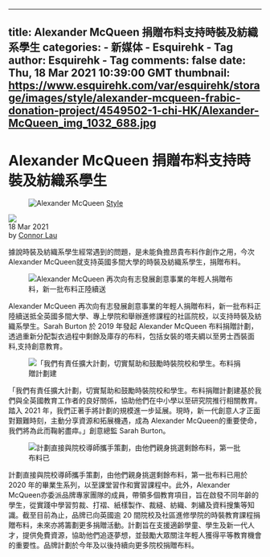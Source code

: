 
---
title: Alexander McQueen 捐贈布料支持時裝及紡織系學生
categories: 
    - 新媒体
    - Esquirehk - Tag
author: Esquirehk - Tag
comments: false
date: Thu, 18 Mar 2021 10:39:00 GMT
thumbnail: https://www.esquirehk.com/var/esquirehk/storage/images/style/alexander-mcqueen-frabic-donation-project/4549502-1-chi-HK/Alexander-McQueen_img_1032_688.jpg
---

<div>   
<div style="display:none;">
<div class="gdct">news</div>
</div>
<h1 class="CommonTitle">Alexander McQueen 捐贈布料支持時裝及紡織系學生 </h1>
<div data-mata-title="1" style="display:none;">Alexander McQueen 捐贈布料支持時裝及紡織系學生</div>
<div class="ArticleFeedsPageContainer ArticleFeedsPageContainer--subpage" data-page="1">
<div class="ArticleFeeds-banner">
<figure>
<img class="picturefill-item" sizes="(max-width: 804px) 100vw, 1032px" alt="Alexander McQueen " title="Alexander McQueen " src="https://www.esquirehk.com/var/esquirehk/storage/images/style/alexander-mcqueen-frabic-donation-project/4549502-1-chi-HK/Alexander-McQueen_img_1032_688.jpg" referrerpolicy="no-referrer">
<span class="ChannelName"><a href="https://www.esquirehk.com/style">Style</a></span>

</figure>
</div>
<div class="ArticleFeeds-author">
<div class="ArticleFeeds-author-pic AlignMiddleItem"><a href="https://www.esquirehk.com/our-team/(name)/connor%20lau"><img src="https://www.esquirehk.com/var/esquirehk/storage/images/our-team/editor/connor-lau/1419617-1-chi-HK/Connor-Lau_img_60_60.png" referrerpolicy="no-referrer"></a></div>
<div class="AlignMiddleItem ArticleFeeds-info">
<time datetime="2021-Mar-18" itemprop="datePublished" content="2021-Mar-18" data-timestamp="1616063940">18 Mar 2021</time>
<div class="ArticleFeeds-author-name" data-author="connar">by <a href="https://www.esquirehk.com/our-team/(name)/connor%20lau">Connor Lau</a></div>
</div>
</div>

<p>據說時裝及紡織系學生經常遇到的問題，是未能負擔昂貴布料作創作之用，今次Alexander McQueen就支持英國多間大學的時裝及紡織系學生，捐贈布料。</p>

</div>

<div class="MobileVisible tpc-mobile-canvas-container">
<div class="tpc-sticky-masthead tpc-banner--sr" data-slot="{"canvas":"tpc-canvas-m","mobileRec":"tpc-mlrec1"}">
<div class="tpc-canvas-wrapper-m tpc-sticky-wrapper">
<div class="tpc _gpt_display tpc-canvas tpcmt" id="tpc-canvas-m"></div>
</div>
</div></div>

<div class="ArticleFeedsPageContainer ArticleFeedsPageContainer--subpage" data-page="2">
<div class="TabletVisible tpc-sticky">
<div class="tpc tpc-billboard _gpt_display tpcmt" id="tpc-billboard1"></div>
</div>
<div class="FigureContainer">
<figure class="AlignCenter ArticleGallery-anchor"><img class="picturefill-item" sizes="(max-width: 804px) 100vw, 1032px" alt="Alexander McQueen 再次向有志發展創意事業的年輕人捐贈布料，新一批布料正陸續送" title="Alexander McQueen 再次向有志發展創意事業的年輕人捐贈布料，新一批布料正陸續送" data-size="3456x4608" data-caption="<p>Alexander McQueen 再次向有志發展創意事業的年輕人捐贈布料，新一批布料正陸續送抵全英國多間大學、專上學院和舉辦進修課程的社區院校，以支持時裝及紡織系學生。Sarah Burton 於 2019 年發起 Alexander McQueen 布料捐贈計劃，透過重新分配製衣過程中剩餘及庫存的布料，包括女裝的塔夫綢以至男士西裝面料,支持創意教育。</p>" src="https://www.esquirehk.com/var/esquirehk/storage/images/style/alexander-mcqueen-frabic-donation-project/fabric-donations-manchester-school-of-art-foundation-workshop-at-amq-old-bond-street-education-space-2/4549541-1-chi-HK/Fabric-Donations-Manchester-School-Of-Art-Foundation-Workshop-at-AMQ-Old-Bond-Street-education-space-2_img_1032_688.jpg" referrerpolicy="no-referrer">
</figure>
</div><p>Alexander McQueen 再次向有志發展創意事業的年輕人捐贈布料，新一批布料正陸續送抵全英國多間大學、專上學院和舉辦進修課程的社區院校，以支持時裝及紡織系學生。Sarah Burton 於 2019 年發起 Alexander McQueen 布料捐贈計劃，透過重新分配製衣過程中剩餘及庫存的布料，包括女裝的塔夫綢以至男士西裝面料,支持創意教育。</p></div>

<div class="tpc-inRead-container tpc-inRead-desktop">
<div class="tpc-inRead _gpt_display tpc" id="tcp-inRead1"></div>
</div>

<div class="ArticleFeedsPageContainer ArticleFeedsPageContainer--subpage has-subpage-banner" data-page="3">
<div class="FigureContainer">
<figure class="AlignCenter ArticleGallery-anchor"><img class="picturefill-item" sizes="(max-width: 804px) 100vw, 1032px" alt="「我們有責任擴大計劃，切實幫助和鼓勵時裝院校和學生。布料捐贈計劃建" title="「我們有責任擴大計劃，切實幫助和鼓勵時裝院校和學生。布料捐贈計劃建" data-size="3024x4032" data-caption="<p>「我們有責任擴大計劃，切實幫助和鼓勵時裝院校和學生。布料捐贈計劃建基於我們與全英國教育工作者的良好關係，協助他們在中小學以至研究院推行相關教育。踏入 2021 年，我們正著手將計劃的規模進一步延展。現時，新一代創意人才正面對艱難時刻，主動分享資源和拓展機遇，成為 Alexander McQueen的重要使命，我們將為此而鞠躬盡瘁。」創意總監 Sarah Burton。</p>" src="https://www.esquirehk.com/var/esquirehk/storage/images/style/alexander-mcqueen-frabic-donation-project/fabric-donations-manchester-school-of-art-foundation-workshop-at-amq-old-bond-street-education-space-3/4549551-1-chi-HK/Fabric-Donations-Manchester-School-Of-Art-Foundation-Workshop-at-AMQ-Old-Bond-Street-education-space-3_img_1032_688.jpg" referrerpolicy="no-referrer">
</figure>
</div><p>「我們有責任擴大計劃，切實幫助和鼓勵時裝院校和學生。布料捐贈計劃建基於我們與全英國教育工作者的良好關係，協助他們在中小學以至研究院推行相關教育。踏入 2021 年，我們正著手將計劃的規模進一步延展。現時，新一代創意人才正面對艱難時刻，主動分享資源和拓展機遇，成為 Alexander McQueen的重要使命，我們將為此而鞠躬盡瘁。」創意總監 Sarah Burton。</p><div class="MobileVisible">
<div class="tpc tpc-billboard _gpt_display tpcmt" id="tpc-mlrec1"></div>
</div>
</div>



<div class="ArticleFeedsPageContainer ArticleFeedsPageContainer--subpage" data-page="4">
<div class="FigureContainer">
<figure class="AlignCenter ArticleGallery-anchor"><img class="picturefill-item" sizes="(max-width: 804px) 100vw, 1032px" alt="計劃直接與院校導師攜手策劃，由他們親身挑選剩餘布料，第一批布料已" title="計劃直接與院校導師攜手策劃，由他們親身挑選剩餘布料，第一批布料已" data-size="3456x4608" data-caption="<p>計劃直接與院校導師攜手策劃，由他們親身挑選剩餘布料，第一批布料已用於2020 年的畢業生系列，以至課堂習作和實習課程中。此外，Alexander McQueen亦委派品牌專家團隊的成員，帶領多個教育項目，旨在啟發不同年齡的學生，從實踐中學習剪裁、打褶、紙樣製作、裁縫、紡織、刺繡及資料搜集等知識。截至目前為止，品牌已向英國逾 20 間院校及社區進修學院的時裝教育課程捐贈布料，未來亦將籌劃更多捐贈活動。計劃旨在支援適齡學童、學生及新一代人才，提供免費資源，協助他們追逐夢想，並鼓勵大眾關注年輕人獲得平等教育機會的重要性。品牌計劃於今年及以後持續向更多院校捐贈布料。</p>" src="https://www.esquirehk.com/var/esquirehk/storage/images/style/alexander-mcqueen-frabic-donation-project/fabric-donations-manchester-school-of-art-foundation-workshop-at-amq-old-bond-street-education-space/4549561-1-chi-HK/Fabric-Donations-Manchester-School-Of-Art-Foundation-Workshop-at-AMQ-Old-Bond-Street-education-space_img_1032_688.jpg" referrerpolicy="no-referrer">
</figure>
</div><p>計劃直接與院校導師攜手策劃，由他們親身挑選剩餘布料，第一批布料已用於2020 年的畢業生系列，以至課堂習作和實習課程中。此外，Alexander McQueen亦委派品牌專家團隊的成員，帶領多個教育項目，旨在啟發不同年齡的學生，從實踐中學習剪裁、打褶、紙樣製作、裁縫、紡織、刺繡及資料搜集等知識。截至目前為止，品牌已向英國逾 20 間院校及社區進修學院的時裝教育課程捐贈布料，未來亦將籌劃更多捐贈活動。計劃旨在支援適齡學童、學生及新一代人才，提供免費資源，協助他們追逐夢想，並鼓勵大眾關注年輕人獲得平等教育機會的重要性。品牌計劃於今年及以後持續向更多院校捐贈布料。</p></div>





                





 <!-- /var/esquirehk-si-blocks/6/d/0/6d008c1c8bd6e3a2ad85aeec69ebf729.htm -->   
</div>
            